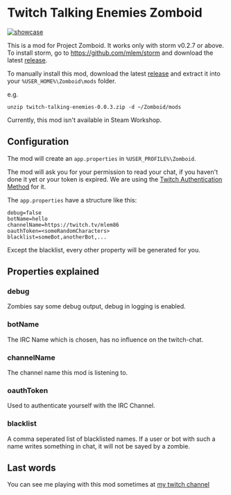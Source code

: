 # Twitch Talking Enemies Zomboid

[![showcase](https://github.com/mlem/twitch-talking-enemies-zomboid/raw/0d1b8698c5927dcccad8153c666fb1e109692014/twitch-talking-enemies-zomboid.gif)](https://www.twitch.tv/mlem86)

This is a mod for Project Zomboid. It works only with storm v0.2.7 or above.
To install storm, go to https://github.com/mlem/storm and download the latest [release](https://github.com/mlem/storm/releases).

To manually install this mod, download the latest [release](https://github.com/mlem/twitch-talking-enemies-zomboid/releases) and extract it into your `%USER_HOME%\Zomboid\mods` folder.


e.g. 
```
unzip twitch-talking-enemies-0.0.3.zip -d ~/Zomboid/mods
```

Currently, this mod isn't available in Steam Workshop.

## Configuration

The mod will create an `app.properties` in `%USER_PROFILE%\Zomboid`.

The mod will ask you for your permission to read your chat, if you haven't done it yet or your token is expired. We are using the [Twitch Authentication Method](https://dev.twitch.tv/docs/authentication) for it.

The `app.properties` have a structure like this:
```
debug=false
botName=hello
channelName=https://twitch.tv/mlem86
oauthToken=<someRandomCharacters>
blacklist=someBot,anotherBot,...
```

Except the blacklist, every other property will be generated for you.

## Properties explained

### debug

 Zombies say some debug output, debug in logging is enabled.
 
### botName

The IRC Name which is chosen, has no influence on the twitch-chat.

### channelName

The channel name this mod is listening to.

### oauthToken

Used to authenticate yourself with the IRC Channel.

### blacklist

A comma seperated list of blacklisted names. If a user or bot with such a name writes something in chat, it will not
be sayed by a zombie.

## Last words

You can see me playing with this mod sometimes at [my twitch channel](https://www.twitch.tv/mlem86)

